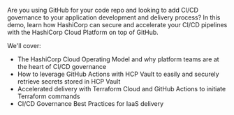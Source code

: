 Are you using GitHub for your code repo and looking to add CI/CD governance to your application development and delivery process? In this demo, learn how HashiCorp can secure and accelerate your CI/CD pipelines with the HashiCorp Cloud Platform on top of GitHub. 

We'll cover:
* The HashiCorp Cloud Operating Model and why platform teams are at the heart of CI/CD governance
* How to leverage GitHub Actions with HCP Vault to easily and securely retrieve secrets stored in HCP Vault
* Accelerated delivery with Terraform Cloud and GitHub Actions to initiate Terraform commands
* CI/CD Governance Best Practices for IaaS delivery